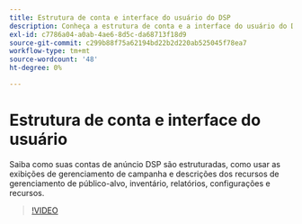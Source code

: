 ```yaml
---
title: Estrutura de conta e interface do usuário do DSP
description: Conheça a estrutura de conta e a interface do usuário do DSP.
exl-id: c7786a04-a0ab-4ae6-8d5c-da68713f18d9
source-git-commit: c299b88f75a62194bd22b2d220ab525045f78ea7
workflow-type: tm+mt
source-wordcount: '48'
ht-degree: 0%

---
```


# Estrutura de conta e interface do usuário

Saiba como suas contas de anúncio DSP são estruturadas, como usar as exibições de gerenciamento de campanha e descrições dos recursos de gerenciamento de público-alvo, inventário, relatórios, configurações e recursos.

>[!VIDEO](https://video.tv.adobe.com/v/339206)
